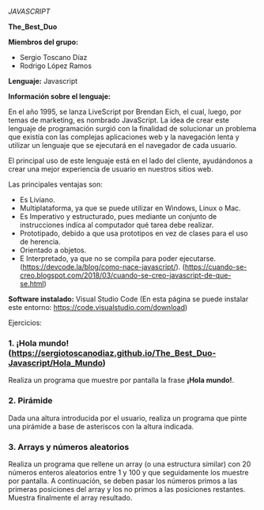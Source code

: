 *JAVASCRIPT*

**The_Best_Duo**


**Miembros del grupo:**

- Sergio Toscano Díaz
- Rodrigo López Ramos


**Lenguaje:**
Javascript


**Información sobre el lenguaje:**

En el año 1995, se lanza LiveScript por Brendan Eich, el cual, luego, por temas de marketing, es nombrado JavaScript. 
La idea de crear este lenguaje de programación surgió con la finalidad de solucionar un problema que existía con las complejas aplicaciones web y la navegación lenta y utilizar un lenguaje que se ejecutará en el navegador de cada usuario.

El principal uso de este lenguaje está en el lado del cliente, ayudándonos a crear una mejor experiencia de usuario en nuestros sitios web.

Las principales ventajas son:
- Es Liviano.
- Multiplataforma, ya que se puede utilizar en Windows, Linux o Mac.
- Es Imperativo y estructurado, pues mediante un conjunto de instrucciones indica al computador qué tarea debe realizar.
- Prototipado, debido a que usa prototipos en vez de clases para el uso de herencia.
- Orientado a objetos.
- E Interpretado, ya que no se compila para poder ejecutarse.
(https://devcode.la/blog/como-nace-javascript/).
(https://cuando-se-creo.blogspot.com/2018/03/cuando-se-creo-javascript-de-que-se.html)



**Software instalado:**
Visual Studio Code
(En esta página se puede instalar este entorno: https://code.visualstudio.com/download)

Ejercicios:


### 1. ¡Hola mundo! (https://sergiotoscanodiaz.github.io/The_Best_Duo-Javascript/Hola_Mundo)

Realiza un programa que muestre por pantalla la frase **¡Hola mundo!**. 

### 2. Pirámide

Dada una altura introducida por el usuario, realiza un programa que pinte una pirámide a base de asteriscos con la altura indicada.

### 3. Arrays y números aleatorios

Realiza un programa que rellene un array (o una estructura similar) con 20 números enteros aleatorios entre 1 y 100 y que seguidamente los muestre por pantalla. A continuación, se deben pasar los números primos a las primeras posiciones del array y los no primos a las posiciones restantes. Muestra finalmente el array resultado.






